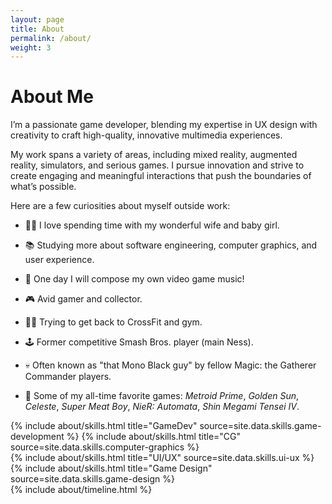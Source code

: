 ```yaml
---
layout: page
title: About
permalink: /about/
weight: 3
---
```


# About Me

I’m a passionate game developer, blending my expertise in UX design with creativity to craft high-quality, innovative multimedia experiences. 

My work spans a variety of areas, including mixed reality, augmented reality, simulators, and serious games. I pursue innovation and strive to create engaging and meaningful interactions that push the boundaries of what’s possible.

Here are a few curiosities about myself outside work:
* 👶🏻 I love spending time with my wonderful wife and baby girl.

* 📚 Studying more about software engineering, computer graphics, and user experience.

* 🎵 One day I will compose my own video game music!

* 🎮 Avid gamer and collector.

* 🏋️‍♂️ Trying to get back to CrossFit and gym.

* 🕹️ Former competitive Smash Bros. player (main Ness).

* 💀 Often known as "that Mono Black guy" by fellow Magic: the Gatherer Commander players.

* 👾 Some of my all-time favorite games: *Metroid Prime*, *Golden Sun*, *Celeste*, *Super Meat Boy*, *NieR: Automata*, *Shin Megami Tensei IV*.

<div class="row">
    {% include about/skills.html title="GameDev" source=site.data.skills.game-development %}
    {% include about/skills.html title="CG" source=site.data.skills.computer-graphics %}
</div>

<div class="row">
    {% include about/skills.html title="UI/UX" source=site.data.skills.ui-ux %}
    {% include about/skills.html title="Game Design" source=site.data.skills.game-design %}
</div>

<div class="row">
{% include about/timeline.html %}
</div>

